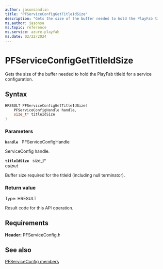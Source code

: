 ```yaml
---
author: jasonsandlin
title: "PFServiceConfigGetTitleIdSize"
description: "Gets the size of the buffer needed to hold the PlayFab titleId for a service configuration."
ms.author: jasonsa
ms.topic: reference
ms.service: azure-playfab
ms.date: 02/22/2024
---
```


# PFServiceConfigGetTitleIdSize  

Gets the size of the buffer needed to hold the PlayFab titleId for a service configuration.  

## Syntax  
  
```cpp
HRESULT PFServiceConfigGetTitleIdSize(  
    PFServiceConfigHandle handle,  
    size_t* titleIdSize  
)  
```  
  
### Parameters  
  
**`handle`** &nbsp; PFServiceConfigHandle  
  
ServiceConfig handle.  
  
**`titleIdSize`** &nbsp; size_t*  
*output*  
  
Buffer size required for the titleId (including null terminator).  
  
  
### Return value
Type: HRESULT
  
Result code for this API operation.
  
  
## Requirements  
  
**Header:** PFServiceConfig.h
  
## See also  
[PFServiceConfig members](../pfserviceconfig_members.md)  

  
  
